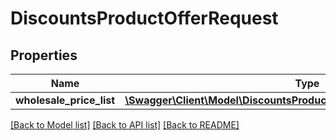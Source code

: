 # DiscountsProductOfferRequest

## Properties
Name | Type | Description | Notes
------------ | ------------- | ------------- | -------------
**wholesale_price_list** | [**\Swagger\Client\Model\DiscountsProductOfferRequestWholesalePriceList**](DiscountsProductOfferRequestWholesalePriceList.md) |  | [optional] 

[[Back to Model list]](../../README.md#documentation-for-models) [[Back to API list]](../../README.md#documentation-for-api-endpoints) [[Back to README]](../../README.md)

